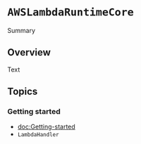 # ``AWSLambdaRuntimeCore``

<!--@START_MENU_TOKEN@-->Summary<!--@END_MENU_TOKEN@-->

## Overview

<!--@START_MENU_TOKEN@-->Text<!--@END_MENU_TOKEN@-->

## Topics

### Getting started

- <doc:Getting-started>
- ``LambdaHandler``
